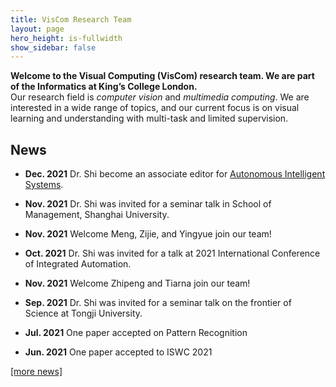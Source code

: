 ```yaml
---
title: VisCom Research Team 
layout: page
hero_height: is-fullwidth
show_sidebar: false
---
```


<Body>
    <div>
    <B>Welcome to the Visual Computing (VisCom) research team. We are part of the Informatics at King’s College London.</B>
    </div>
    <div>
        Our research field is <i>computer vision</i> and <i>multimedia computing</i>.
        We are interested in a wide range of topics, and our current focus is on 
        visual learning and understanding with multi-task and limited supervision. 
    </div>
</Body>



## News

- **Dec. 2021**  Dr. Shi become an associate editor for [Autonomous Intelligent Systems](https://www.google.com/url?q=https%3A%2F%2Fwww.springer.com%2Fjournal%2F43684&sa=D&sntz=1&usg=AFQjCNE9AV4remuoK32e8RFo9P0cgyjalQ).
- **Nov. 2021**  Dr. Shi was invited for a seminar talk in School of Management, Shanghai University.


- **Nov. 2021** Welcome Meng, Zijie, and Yingyue join our team!
- **Oct. 2021** Dr. Shi was invited for a talk at 2021 International Conference of Integrated Automation. 
- **Nov. 2021** Welcome Zhipeng and Tiarna join our team!
- **Sep. 2021** Dr. Shi was invited for a seminar talk on the frontier of Science at Tongji University. 
- **Jul. 2021** One paper accepted on Pattern Recognition
- **Jun. 2021** One paper accepted to ISWC 2021

[[more news]](https://sites.google.com/site/miaojingshi/home/news)
